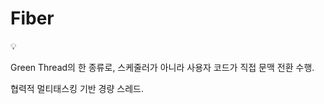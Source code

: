 # Fiber

<aside>
💡

Green Thread의 한 종류로, 스케줄러가 아니라 사용자 코드가 직접 문맥 전환 수행.

협력적 멀티태스킹 기반 경량 스레드.

</aside>